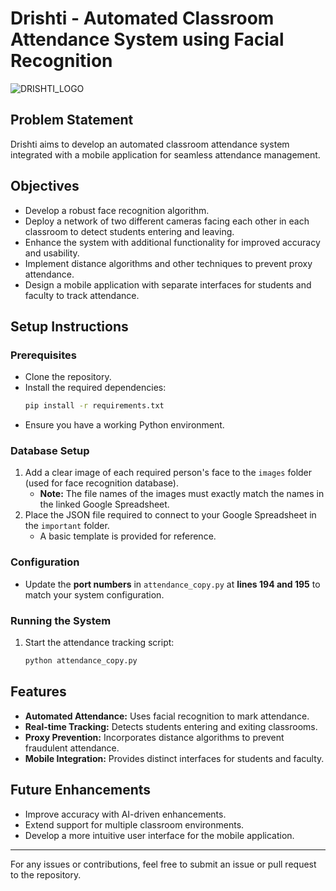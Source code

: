 # Drishti - Automated Classroom Attendance System using Facial Recognition

![DRISHTI_LOGO](https://github.com/user-attachments/assets/557ef2c1-373b-43a1-885f-3edeb44d7043)

## Problem Statement
Drishti aims to develop an automated classroom attendance system integrated with a mobile application for seamless attendance management.

## Objectives
- Develop a robust face recognition algorithm.
- Deploy a network of two different cameras facing each other in each classroom to detect students entering and leaving.
- Enhance the system with additional functionality for improved accuracy and usability.
- Implement distance algorithms and other techniques to prevent proxy attendance.
- Design a mobile application with separate interfaces for students and faculty to track attendance.

## Setup Instructions

### Prerequisites
- Clone the repository.
- Install the required dependencies:
  ```bash
  pip install -r requirements.txt
  ```
- Ensure you have a working Python environment.

### Database Setup
1. Add a clear image of each required person's face to the `images` folder (used for face recognition database).
   - **Note:** The file names of the images must exactly match the names in the linked Google Spreadsheet.
2. Place the JSON file required to connect to your Google Spreadsheet in the `important` folder.
   - A basic template is provided for reference.

### Configuration
- Update the **port numbers** in `attendance_copy.py` at **lines 194 and 195** to match your system configuration.

### Running the System

1. Start the attendance tracking script:
   ```bash
   python attendance_copy.py
   ```

## Features
- **Automated Attendance:** Uses facial recognition to mark attendance.
- **Real-time Tracking:** Detects students entering and exiting classrooms.
- **Proxy Prevention:** Incorporates distance algorithms to prevent fraudulent attendance.
- **Mobile Integration:** Provides distinct interfaces for students and faculty.

## Future Enhancements
- Improve accuracy with AI-driven enhancements.
- Extend support for multiple classroom environments.
- Develop a more intuitive user interface for the mobile application.

---
For any issues or contributions, feel free to submit an issue or pull request to the repository.

